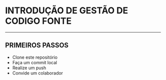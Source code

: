 # INTRODUÇÃO DE GESTÃO DE CODIGO FONTE
---
## PRIMEIROS PASSOS
- Clone este repositório
- Faça um commit local
- Realize um push
- Convide um colaborador
